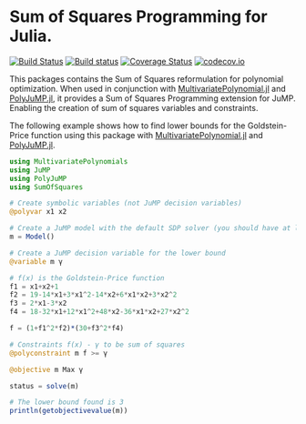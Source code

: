 # Sum of Squares Programming for Julia.

[![Build Status](https://travis-ci.org/JuliaOpt/SumOfSquares.jl.svg?branch=master)](https://travis-ci.org/JuliaOpt/SumOfSquares.jl)
[![Build status](https://ci.appveyor.com/api/projects/status/3ulippbi7387sf9o/branch/master?svg=true)](https://ci.appveyor.com/project/blegat/sumofsquares-jl/branch/master)
[![Coverage Status](https://coveralls.io/repos/github/JuliaOpt/SumOfSquares.jl/badge.svg?branch=master)](https://coveralls.io/github/JuliaOpt/SumOfSquares.jl?branch=master)
[![codecov.io](http://codecov.io/github/JuliaOpt/SumOfSquares.jl/coverage.svg?branch=master)](http://codecov.io/github/JuliaOpt/SumOfSquares.jl?branch=master)

This packages contains the Sum of Squares reformulation for polynomial optimization.
When used in conjunction with [MultivariatePolynomial.jl](https://github.com/blegat/MultivariatePolynomials.jl) and [PolyJuMP.jl](https://github.com/JuliaOpt/PolyJuMP.jl), it provides a Sum of Squares Programming extension for JuMP.
Enabling the creation of sum of squares variables and constraints.

The following example shows how to find lower bounds for the Goldstein-Price function using this package with [MultivariatePolynomial.jl](https://github.com/blegat/MultivariatePolynomials.jl) and [PolyJuMP.jl](https://github.com/JuliaOpt/PolyJuMP.jl).

```julia
using MultivariatePolynomials
using JuMP
using PolyJuMP
using SumOfSquares

# Create symbolic variables (not JuMP decision variables)
@polyvar x1 x2

# Create a JuMP model with the default SDP solver (you should have at least one installed)
m = Model()

# Create a JuMP decision variable for the lower bound
@variable m γ

# f(x) is the Goldstein-Price function
f1 = x1+x2+1
f2 = 19-14*x1+3*x1^2-14*x2+6*x1*x2+3*x2^2
f3 = 2*x1-3*x2
f4 = 18-32*x1+12*x1^2+48*x2-36*x1*x2+27*x2^2

f = (1+f1^2*f2)*(30+f3^2*f4)

# Constraints f(x) - γ to be sum of squares
@polyconstraint m f >= γ

@objective m Max γ

status = solve(m)

# The lower bound found is 3
println(getobjectivevalue(m))
```
